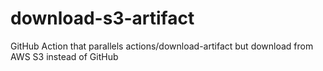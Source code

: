 # download-s3-artifact
GitHub Action that parallels actions/download-artifact but download from AWS S3 instead of GitHub
